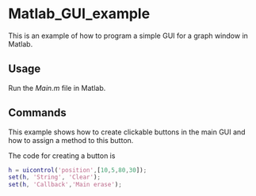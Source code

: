# Matlab_GUI_example

This is an example of how to program a simple GUI for a graph window in Matlab.

## Usage

Run the *Main.m* file in Matlab.

## Commands

This example shows how to create clickable buttons in the main GUI and how to assign a method to this button.

The code for creating a button is 
```matlab
h = uicontrol('position',[10,5,80,30]);
set(h, 'String', 'Clear');
set(h, 'Callback','Main erase');
```